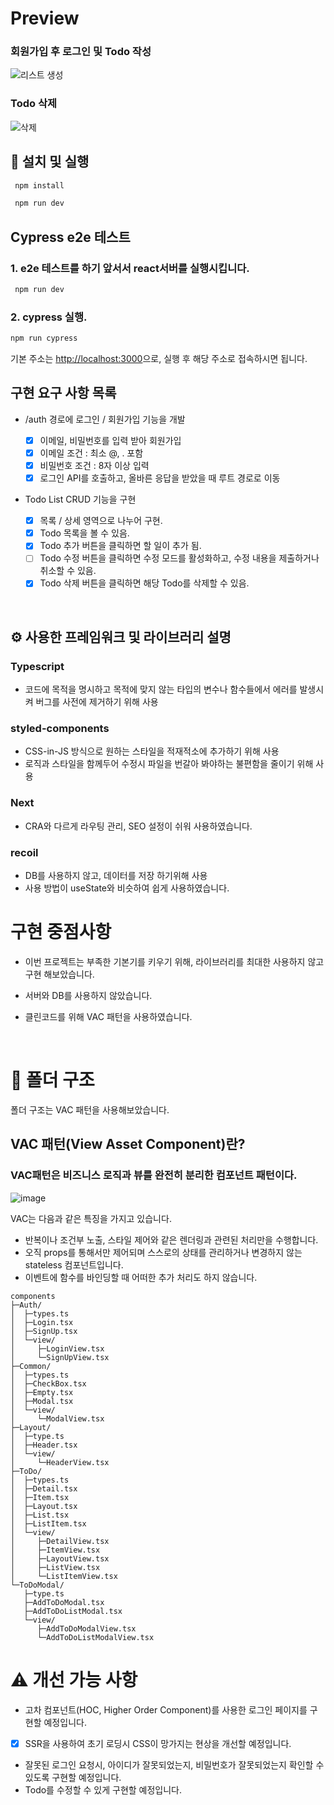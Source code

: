 # Preview

### 회원가입 후 로그인 및 Todo 작성

![리스트 생성](https://user-images.githubusercontent.com/71222288/219447225-ab741508-847d-4a7a-bdc4-1773fed8a72f.gif)

### Todo 삭제

![삭제](https://user-images.githubusercontent.com/71222288/219447210-6ed53665-147e-4e03-81a0-0fc7be1b72ff.gif)

## 📃 설치 및 실행

```bash
 npm install

 npm run dev
```

## Cypress e2e 테스트

### 1. e2e 테스트를 하기 앞서서 react서버를 실행시킵니다.

```bash
 npm run dev
```

### 2. cypress 실행.

```bash
npm run cypress
```

기본 주소는 [http://localhost:3000](http://localhost:3000)으로, 실행 후 해당 주소로 접속하시면 됩니다.

## 구현 요구 사항 목록

- /auth 경로에 로그인 / 회원가입 기능을 개발

  - [x] 이메일, 비밀번호를 입력 받아 회원가입
  - [x] 이메일 조건 : 최소 @, . 포함
  - [x] 비밀번호 조건 : 8자 이상 입력
  - [x] 로그인 API를 호출하고, 올바른 응답을 받았을 때 루트 경로로 이동

- Todo List CRUD 기능을 구현

  - [x] 목록 / 상세 영역으로 나누어 구현.
  - [x] Todo 목록을 볼 수 있음.
  - [x] Todo 추가 버튼을 클릭하면 할 일이 추가 됨.
  - [ ] Todo 수정 버튼을 클릭하면 수정 모드를 활성화하고, 수정 내용을 제출하거나 취소할 수 있음.
  - [x] Todo 삭제 버튼을 클릭하면 해당 Todo를 삭제할 수 있음.

<br>

## ⚙️ 사용한 프레임워크 및 라이브러리 설명

### Typescript

- 코드에 목적을 명시하고 목적에 맞지 않는 타입의 변수나 함수들에서 에러를 발생시켜 버그를 사전에 제거하기 위해 사용

### styled-components

- CSS-in-JS 방식으로 원하는 스타일을 적재적소에 추가하기 위해 사용
- 로직과 스타일을 함께두어 수정시 파일을 번갈아 봐야하는 불편함을 줄이기 위해 사용

### Next

- CRA와 다르게 라우팅 관리, SEO 설정이 쉬워 사용하였습니다.

### recoil

- DB를 사용하지 않고, 데이터를 저장 하기위해 사용
- 사용 방법이 useState와 비슷하여 쉽게 사용하였습니다.

# 구현 중점사항

- 이번 프로젝트는 부족한 기본기를 키우기 위해, 라이브러리를 최대한 사용하지 않고 구현 해보았습니다.

- 서버와 DB를 사용하지 않았습니다.

- 클린코드를 위해 VAC 패턴을 사용하였습니다.

<br>

# 📁 폴더 구조

폴더 구조는 VAC 패턴을 사용해보았습니다.

## VAC 패턴(View Asset Component)란?

### VAC패턴은 비즈니스 로직과 뷰를 완전히 분리한 컴포넌트 패턴이다.

![image](https://user-images.githubusercontent.com/71222288/219900256-ab981cf6-506f-444e-841f-6a06fee62702.png)

VAC는 다음과 같은 특징을 가지고 있습니다.

- 반복이나 조건부 노출, 스타일 제어와 같은 렌더링과 관련된 처리만을 수행합니다.
- 오직 props를 통해서만 제어되며 스스로의 상태를 관리하거나 변경하지 않는 stateless 컴포넌트입니다.
- 이벤트에 함수를 바인딩할 때 어떠한 추가 처리도 하지 않습니다.

```
components
├─Auth/
│  ├─types.ts
│  ├─Login.tsx
│  ├─SignUp.tsx
│  └─view/
│     ├─LoginView.tsx
│     └─SignUpView.tsx
├─Common/
│  ├─types.ts
│  ├─CheckBox.tsx
│  ├─Empty.tsx
│  ├─Modal.tsx
│  └─view/
│     └─ModalView.tsx
├─Layout/
│  ├─type.ts
│  ├─Header.tsx
│  └─view/
│     └─HeaderView.tsx
├─ToDo/
│  ├─types.ts
│  ├─Detail.tsx
│  ├─Item.tsx
│  ├─Layout.tsx
│  ├─List.tsx
│  ├─ListItem.tsx
│  └─view/
│     ├─DetailView.tsx
│     ├─ItemView.tsx
│     ├─LayoutView.tsx
│     ├─ListView.tsx
│     └─ListItemView.tsx
└─ToDoModal/
   ├─type.ts
   ├─AddToDoModal.tsx
   ├─AddToDoListModal.tsx
   └─view/
      ├─AddToDoModalView.tsx
      └─AddToDoListModalView.tsx
```

# ⚠️ 개선 가능 사항

- 고차 컴포넌트(HOC, Higher Order Component)를 사용한 로그인 페이지를 구현할 예정입니다.
- [x] SSR을 사용하여 초기 로딩시 CSS이 망가지는 현상을 개선할 예정입니다.
- 잘못된 로그인 요청시, 아이디가 잘못되었는지, 비밀번호가 잘못되었는지 확인할 수 있도록 구현할 예정입니다.
- Todo를 수정할 수 있게 구현할 예정입니다.

